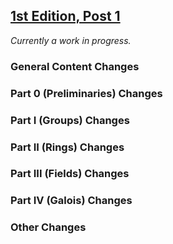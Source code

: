 ## [1st Edition, Post 1](https://github.com/PhotonicGluon/Abstract-Algebra-Book/compare/v1...v1-post.1)

*Currently a work in progress.*

### General Content Changes

### Part 0 (Preliminaries) Changes

### Part I (Groups) Changes

### Part II (Rings) Changes

### Part III (Fields) Changes

### Part IV (Galois) Changes

### Other Changes
